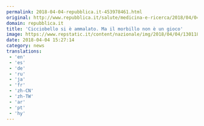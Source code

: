 ```yaml
---
permalink: 2018-04-04-repubblica.it-453978461.html
original: http://www.repubblica.it/salute/medicina-e-ricerca/2018/04/04/news/cicciobello_si_e_ammalato_ma_il_morbillo_non_e_un_gioco-192945150/?rss
domain: repubblica.it
title: 'Cicciobello si è ammalato. Ma il morbillo non è un gioco'
image: https://www.repstatic.it/content/nazionale/img/2018/04/04/130118890-cbc40716-3a26-4ca9-a6f7-0a2e5996aeba.jpg
date: 2018-04-04 15:27:14
category: news
translations: 
 - 'en'
 - 'es'
 - 'de'
 - 'ru'
 - 'ja'
 - 'fr'
 - 'zh-CN'
 - 'zh-TW'
 - 'ar'
 - 'pt'
 - 'hy'
---
```


